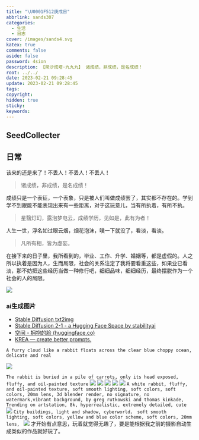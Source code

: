 ```yaml
---
title: "\U0001F512庚戌日"
abbrlink: sands307
categories:
  - 生活
  - 日志
cover: /images/sands4.svg
katex: true
comments: false
aside: false
password: 4sion
description: 【聚沙成塔·九九九】 诸成绩，非成绩，是名成绩！
root: ../../
date: 2023-02-21 09:28:45
update: 2023-02-21 09:28:45
tags:
copyright:
hidden: true
sticky:
keywords:
---
```


## SeedCollecter


## 日常

该来的还是来了！不丢人！不丢人！不丢人！
> 诸成绩，非成绩，是名成绩！

成绩只是一个表征，一个表象，只是被人们叫做成绩罢了，其实都不存在的。学到学不到跟能不能表现出来有一些距离，对于这玩意儿，当有所执着，有所不执。
> 星翳灯幻，露泡梦电云，成绩学历，见如是，此有为者！

人生一世，浮名如过眼云烟，烟花泡沫，噗一下就没了，看淡，看淡。

> 凡所有相，皆为虚妄。

在接下来的日子里，我所看到的，毕业、工作、升学、婚姻等，都是虚假的。人之所以执着是因为人，生而局限，社会的关系注定了我将要看重这些，如果业已看淡，那不妨把这些经历当做一种修行吧，细细品味，细细经历，最终摆脱作为一个社会的人的局限。

![](../../../images/20230102/IMG_20230221_091126.jpg)

### ai生成图片

* [Stable Diffusion txt2img](https://stablediffusion.fr/txt2img)
* [Stable Diffusion 2-1 - a Hugging Face Space by stabilityai](https://huggingface.co/spaces/stabilityai/stable-diffusion)
* [空间 - 拥抱的脸 (huggingface.co)](https://huggingface.co/spaces)
* [KREA — create better prompts.](https://www.krea.ai/)


`A furry cloud like a rabbit floats across the clear blue choppy ocean, delicate and real`

![](../../../images/20230102/Pasted%20image%2020230221213111.png)

`The rabbit is buried in a pile of carrots, only its head exposed, fluffy, and oil-painted texture`
![](../../../images/20230102/Pasted%20image%2020230221213950.png)
![](../../../images/20230102/Pasted%20image%2020230221214809.png)
![](../../../images/20230102/image.png)
![](../../../images/20230102/Pasted%20image%2020230221220014.png)
![](../../../images/20230102/Pasted%20image%2020230221215618.png)
`A white rabbit, fluffy, and oil-painted texture, soft smooth lighting, soft colors, soft colors, 20mm lens, 3d blender render, no signature, no watermark,vibrant background, by greg rutkowski and thomas kinkade, Trending on artstation, 8k, hyperrealistic, extremely detailed, cute
`
![](../../../images/20230102/Pasted%20image%2020230221221820.png)
`City buildings, light and shadow, cyberworld， soft smooth lighting, soft colors, yellow and blue color scheme, soft colors, 20mm lens, `
![](../../../images/20230102/Pasted%20image%2020230221222653.png)
才开始有点意思，玩着就觉得无趣了，要是能根据我之前的摄影自动生成类似的作品就好玩了。